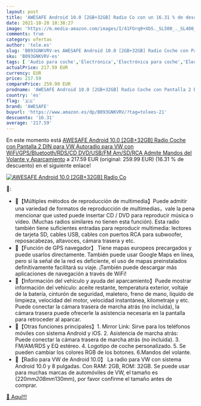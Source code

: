 ```yaml
---
layout: post
title: 'AWESAFE Android 10.0 [2GB+32GB] Radio Co con un 16.31 % de descuento'
date: 2021-10-20 18:38:27
image: 'https://m.media-amazon.com/images/I/41FOrq0+XbS._SL500_._SL400_.jpg'
comments: true
category: ofertas
author: 'tole.es'
slug: 'B093GNKVRV-es AWESAFE Android 10.0 [2GB+32GB] Radio Coche con Pantalla 2...'
sku: 'B093GNKVRV-es'
tags: [ 'Audio para coche','Electrónica','Electrónica para coche','Electrónica para vehículos','Radios para coche','android','awesafe', ]
actualPrice: 217.59 EUR
currency: EUR
price: 217.59
comparePrice: 259.99 EUR
prodname: 'AWESAFE Android 10.0 [2GB+32GB] Radio Coche con Pantalla 2 DIN para VW  Autoradio para VW con WiFi/GPS/Bluetooth/RDS/CD DVD/USB/FM Am/SD/RCA  Admite Mandos del Volante y Aparcamiento'
country: 'es'
flag: '🇪🇸'
brand: 'AWESAFE'
buyurl: 'https://www.amazon.es/dp/B093GNKVRV/?tag=tolees-21'
descuento: '16.31'
average: '217.59'
---
```


En este momento está [AWESAFE Android 10.0 [2GB+32GB] Radio Coche con Pantalla 2 DIN para VW  Autoradio para VW con WiFi/GPS/Bluetooth/RDS/CD DVD/USB/FM Am/SD/RCA  Admite Mandos del Volante y Aparcamiento](https://www.amazon.es/dp/B093GNKVRV/?tag=tolees-21) a 217.59 EUR (original: 259.99 EUR) (16.31 %  de descuento) en el siguiente enlace!

[![AWESAFE Android 10.0 [2GB+32GB] Radio Co](https://m.media-amazon.com/images/I/41FOrq0+XbS._SL500_._SL400_.jpg)](https://www.amazon.es/dp/B093GNKVRV/?tag=tolees-21)

🔎:

- 🚗【Múltiples métodos de reproducción de multimedia】Puede admitir una variedad de formatos de reproducción de multimedias，vale la pena mencionar que usted puede insertar CD / DVD para reproducir música o vídeo. (Muchas radios similares no tienen esta función). Esta radio también tiene suficientes entradas para reproducir multimedia: lectores de tarjeta SD, cables USB, cables con puertos RCA para subwoofer, reposacabezas, altavoces, cámara trasera y etc.
- 🚗【Función de GPS navegador】 Tiene mapas europeos precargados y puede usarlos directamente. También puede usar Google Maps en línea, pero si la señal de la red es deficiente, el uso de mapas preinstalados definitivamente facilitará su viaje. ¡También puede descargar más aplicaciones de navegación a través de WiFi!
- 🚗【Información del vehículo y ayuda del aparcamiento】Puede mostrar información del vehículo: aceite restante, temperatura exterior, voltaje de la batería, cinturón de seguridad, maletero, freno de mano, líquido de limpieza, velocidad del motor, velocidad instantánea, kilometraje y etc. Puede conectar la cámara trasera de marcha atrás (no incluida), la cámara trasera puede ofrecerle la asistencia necesaria en la pantalla para retroceder al aparcar.
- 🚗【Otras funciones principales】1. Mirror Link: Sirve para los teléfonos móviles con sistema Android y iOS. 2. Asistencia de marcha atrás: Puede conectar la cámara trasera de marcha atrás (no incluida). 3. FM/AM/RDS y EQ estéreo. 4. Logotipo de coche personalizado. 5. Se pueden cambiar los colores RGB de los botones. 6.Mandos del volante.
- 🚗【Radio para VW de Android 10.0】 La radio para VW con sistema Android 10.0 y 8 pulgadas. Con RAM: 2GB, ROM: 32GB. Se puede usar para muchas marcas de automóviles de VW, el tamaño es (220mm*208mm*130mm), por favor confirme el tamaño antes de comprar.

[🛒 Aquí!!!](https://www.amazon.es/dp/B093GNKVRV/?tag=tolees-21)
